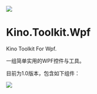 ![](https://github.com/DinoChan/Kino.Toolkit.Wpf/blob/master/logo.jpg)

# Kino.Toolkit.Wpf

Kino Toolkit For Wpf.

一组简单实用的WPF控件与工具。

目前为1.0版本，包含如下组件：

![](https://github.com/DinoChan/Kino.Toolkit.Wpf/blob/master/demo.png)
